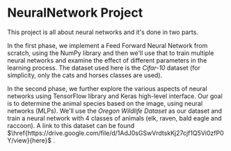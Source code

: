 <h1> NeuralNetwork Project </h1>
This project is all about neural networks and it's done in two parts.

In the first phase, we implement a Feed Forward Neural Network from scratch, using the NumPy library and then we'll use that to train multiple neural networks
and examine the effect of different parameters in the learning process. The dataset used here is the *Cifar-10* dataset 
(for simplicity, only the cats and horses classes are used).

In the second phase, we further explore the various aspects of neural networks using TensorFlow library and Keras high-level interface.
Our goal is to determine the animal species based on the image, using neural networks (MLPs).
We'll use the *Oregon Wildlife Dataset* as our dataset and train a neural network with 4 classes of animals (elk, raven, bald eagle and raccoon).
A link to this dataset can be found $\href{https://drive.google.com/file/d/1AdJ0sGSwVrdtskKj27cjf1Q5Vi0zfP0Y/view}{here}$ .
